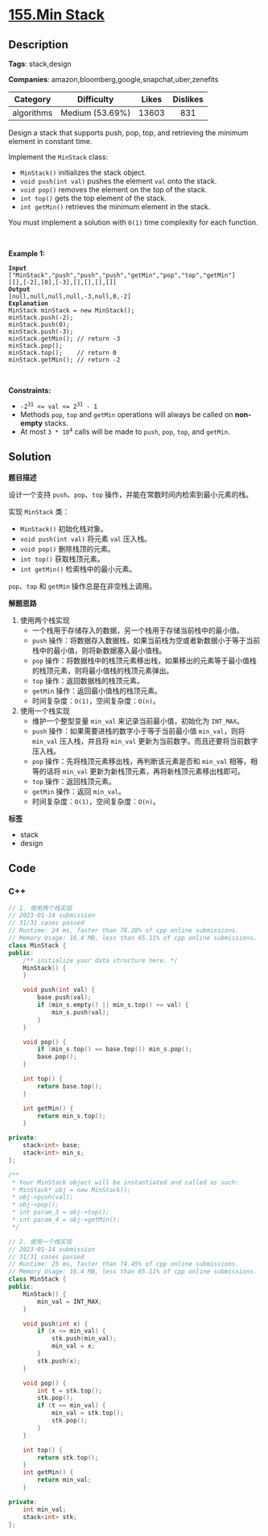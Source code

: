 # [155.Min Stack](https://leetcode.com/problems/min-stack/description/)

## Description

**Tags**: stack,design

**Companies**: amazon,bloomberg,google,snapchat,uber,zenefits

|  Category  |   Difficulty    | Likes | Dislikes |
| :--------: | :-------------: | :---: | :------: |
| algorithms | Medium (53.69%) | 13603 |   831    |


<p>Design a stack that supports push, pop, top, and retrieving the minimum element in constant time.</p>
<p>Implement the <code>MinStack</code> class:</p>
<ul>
  <li><code>MinStack()</code> initializes the stack object.</li>
  <li><code>void push(int val)</code> pushes the element <code>val</code> onto the stack.</li>
  <li><code>void pop()</code> removes the element on the top of the stack.</li>
  <li><code>int top()</code> gets the top element of the stack.</li>
  <li><code>int getMin()</code> retrieves the minimum element in the stack.</li>
</ul>
<p>You must implement a solution with <code>O(1)</code> time complexity for each function.</p>
<p>&nbsp;</p>
<p><strong class="example">Example 1:</strong></p>
<pre><code><strong>Input</strong>
[&quot;MinStack&quot;,&quot;push&quot;,&quot;push&quot;,&quot;push&quot;,&quot;getMin&quot;,&quot;pop&quot;,&quot;top&quot;,&quot;getMin&quot;]
[[],[-2],[0],[-3],[],[],[],[]]
<strong>Output</strong>
[null,null,null,null,-3,null,0,-2]
<strong>Explanation</strong>
MinStack minStack = new MinStack();
minStack.push(-2);
minStack.push(0);
minStack.push(-3);
minStack.getMin(); // return -3
minStack.pop();
minStack.top();    // return 0
minStack.getMin(); // return -2</code></pre>
<p>&nbsp;</p>
<p><strong>Constraints:</strong></p>
<ul>
  <li><code>-2<sup>31</sup> &lt;= val &lt;= 2<sup>31</sup> - 1</code></li>
  <li>Methods <code>pop</code>, <code>top</code> and <code>getMin</code> operations will always be called on <strong>non-empty</strong> stacks.</li>
  <li>At most <code>3 * 10<sup>4</sup></code> calls will be made to <code>push</code>, <code>pop</code>, <code>top</code>, and <code>getMin</code>.</li>
</ul>

## Solution

**题目描述**

设计一个支持 `push`、`pop`、`top` 操作，并能在常数时间内检索到最小元素的栈。

实现 `MinStack` 类：

- `MinStack()` 初始化栈对象。
- `void push(int val)` 将元素 `val` 压入栈。
- `void pop()` 删除栈顶的元素。
- `int top()` 获取栈顶元素。
- `int getMin()` 检索栈中的最小元素。

`pop`、`top` 和 `getMin` 操作总是在非空栈上调用。

**解题思路**

1. 使用两个栈实现
   - 一个栈用于存储存入的数据，另一个栈用于存储当前栈中的最小值。
   - `push` 操作：将数据存入数据栈，如果当前栈为空或者新数据小于等于当前栈中的最小值，则将新数据塞入最小值栈。
   - `pop` 操作：将数据栈中的栈顶元素移出栈，如果移出的元素等于最小值栈的栈顶元素，则将最小值栈的栈顶元素弹出。
   - `top` 操作：返回数据栈的栈顶元素。
   - `getMin` 操作：返回最小值栈的栈顶元素。
   - 时间复杂度：`O(1)`，空间复杂度：`O(n)`。
2. 使用一个栈实现
   - 维护一个整型变量 `min_val` 来记录当前最小值，初始化为 `INT_MAX`。
   - `push` 操作：如果需要进栈的数字小于等于当前最小值 `min_val`，则将 `min_val` 压入栈，并且将 `min_val` 更新为当前数字。而且还要将当前数字压入栈。
   - `pop` 操作：先将栈顶元素移出栈，再判断该元素是否和 `min_val` 相等，相等的话将 `min_val` 更新为新栈顶元素，再将新栈顶元素移出栈即可。
   - `top` 操作：返回栈顶元素。
   - `getMin` 操作：返回 `min_val`。
   - 时间复杂度：`O(1)`，空间复杂度：`O(n)`。

**标签**

- stack
- design

<!-- code start -->
## Code

### C++

```cpp
// 1. 使用两个栈实现
// 2023-01-14 submission
// 31/31 cases passed
// Runtime: 24 ms, faster than 78.28% of cpp online submissions.
// Memory Usage: 16.4 MB, less than 65.11% of cpp online submissions.
class MinStack {
public:
    /** initialize your data structure here. */
    MinStack() {
    }

    void push(int val) {
        base.push(val);
        if (min_s.empty() || min_s.top() >= val) {
            min_s.push(val);
        }
    }

    void pop() {
        if (min_s.top() == base.top()) min_s.pop();
        base.pop();
    }

    int top() {
        return base.top();
    }

    int getMin() {
        return min_s.top();
    }

private:
    stack<int> base;
    stack<int> min_s;
};

/**
 * Your MinStack object will be instantiated and called as such:
 * MinStack* obj = new MinStack();
 * obj->push(val);
 * obj->pop();
 * int param_3 = obj->top();
 * int param_4 = obj->getMin();
 */
```

```cpp
// 2. 使用一个栈实现
// 2023-01-14 submission
// 31/31 cases passed
// Runtime: 25 ms, faster than 74.45% of cpp online submissions.
// Memory Usage: 16.4 MB, less than 65.11% of cpp online submissions.
class MinStack {
public:
    MinStack() {
        min_val = INT_MAX;
    }

    void push(int x) {
        if (x <= min_val) {
            stk.push(min_val);
            min_val = x;
        }
        stk.push(x);
    }

    void pop() {
        int t = stk.top();
        stk.pop();
        if (t == min_val) {
            min_val = stk.top();
            stk.pop();
        }
    }

    int top() {
        return stk.top();
    }
    int getMin() {
        return min_val;
    }

private:
    int min_val;
    stack<int> stk;
};
```

<!-- code end -->
